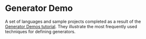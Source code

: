 Generator Demo
==============

A set of languages and sample projects completed as a result of the [Generator Demos tutorial](http://confluence.jetbrains.com/display/MPSD20173/Generator+Demos).
They illustrate the most frequently used techniques for defining generators.
